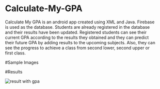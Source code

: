 # Calculate-My-GPA
Calculate My GPA is an android app created using XML and Java. Firebase is used as the database. Students are already registered in the database and their results
have been updated. Registered students can see their current GPA according to the results they obtained and they can predict their future GPA by adding results to
the upcoming subjects. Also, they can see the progress to achieve a class from second lower, second upper or first class.

#Sample Images

#Results

![result with gpa](https://user-images.githubusercontent.com/78161633/126273284-c23773d7-73d4-4114-94d4-b93fb4885467.PNG)

